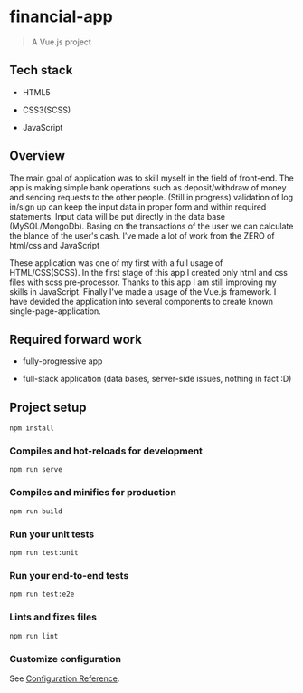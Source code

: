 # financial-app

> A Vue.js project

## Tech stack

* HTML5 

* CSS3(SCSS) 

* JavaScript

## Overview

The main goal of application was to skill myself in the field of front-end.
The app is making simple bank operations such as deposit/withdraw of money and sending requests
to the other people. (Still in progress) validation of log in/sign up can keep the input data in proper form and within
required statements. Input data will be put directly in the data base (MySQL/MongoDb).
Basing on the transactions of the user we can calculate the blance of the user's cash.
I've made a lot of work from the ZERO of html/css and JavaScript

These application was one of my first with a full usage of HTML/CSS(SCSS).
In the first stage of this app I created only html and css files with scss pre-processor.
Thanks to this app I am still improving my skills in JavaScript.
Finally I've made a usage of the Vue.js framework. I have devided the application into several components
to create known single-page-application.

## Required forward work

* fully-progressive app

* full-stack application (data bases, server-side issues, nothing in fact :D)

## Project setup
```
npm install
```

### Compiles and hot-reloads for development
```
npm run serve
```

### Compiles and minifies for production
```
npm run build
```

### Run your unit tests
```
npm run test:unit
```

### Run your end-to-end tests
```
npm run test:e2e
```

### Lints and fixes files
```
npm run lint
```

### Customize configuration
See [Configuration Reference](https://cli.vuejs.org/config/).
